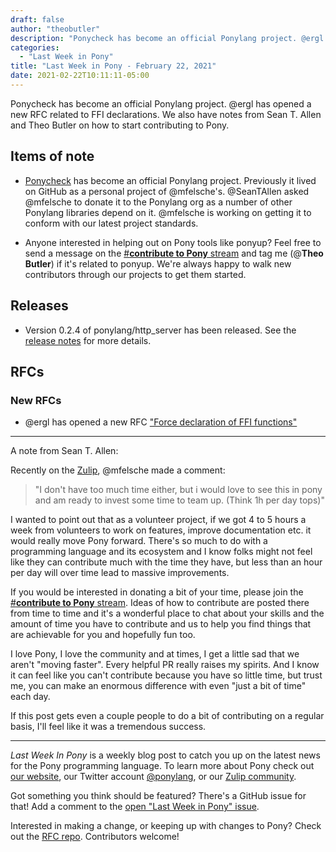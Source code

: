 ```yaml
---
draft: false
author: "theobutler"
description: "Ponycheck has become an official Ponylang project. @ergl has opened a new RFC related to FFI declarations. We also have notes from Sean T. Allen and Theo Butler on how to start contributing to Pony."
categories:
  - "Last Week in Pony"
title: "Last Week in Pony - February 22, 2021"
date: 2021-02-22T10:11:11-05:00
---
```


Ponycheck has become an official Ponylang project. @ergl has opened a new RFC related to FFI declarations. We also have notes from Sean T. Allen and Theo Butler on how to start contributing to Pony.
<!--more-->

## Items of note

- [Ponycheck](https://github.com/ponylang/ponycheck) has become an official Ponylang project. Previously it lived on GitHub as a personal project of @mfelsche's. @SeanTAllen asked @mfelsche to donate it to the Ponylang org as a number of other Ponylang libraries depend on it. @mfelsche is working on getting it to conform with our latest project standards.

- Anyone interested in helping out on Pony tools like ponyup? Feel free to send a message on the [#**contribute to Pony** stream](https://ponylang.zulipchat.com/#narrow/stream/192795-contribute-to.20Pony) and tag me (@**Theo Butler**) if it's related to ponyup. We're always happy to walk new contributors through our projects to get them started.

## Releases

- Version 0.2.4 of ponylang/http_server has been released.
See the [release notes](https://github.com/ponylang/http_server/releases/tag/0.2.4) for more details.

## RFCs

### New RFCs

- @ergl has opened a new RFC ["Force declaration of FFI functions"](https://github.com/ponylang/rfcs/pull/184)

---
A note from Sean T. Allen:

Recently on the [Zulip](https://ponylang.zulipchat.com/), @mfelsche made a comment:

> "I don't have too much time either, but i would love to see this in pony and am ready to invest some time to team up. (Think 1h per day tops)"

I wanted to point out that as a volunteer project, if we got 4 to 5 hours a week from volunteers to work on features, improve documentation etc. it would really move Pony forward. There's so much to do with a programming language and its ecosystem and I know folks might not feel like they can contribute much with the time they have, but less than an hour per day will over time lead to massive improvements.

If you would be interested in donating a bit of your time, please join the [#**contribute to Pony** stream](https://ponylang.zulipchat.com/#narrow/stream/192795-contribute-to.20Pony). Ideas of how to contribute are posted there from time to time and it's a wonderful place to chat about your skills and the amount of time you have to contribute and us to help you find things that are achievable for you and hopefully fun too.

I love Pony, I love the community and at times, I get a little sad that we aren't "moving faster". Every helpful PR really raises my spirits. And I know it can feel like you can't contribute because you have so little time, but trust me, you can make an enormous difference with even "just a bit of time" each day.

If this post gets even a couple people to do a bit of contributing on a regular basis, I'll feel like it was a tremendous success.

---

_Last Week In Pony_ is a weekly blog post to catch you up on the latest news for the Pony programming language. To learn more about Pony check out [our website](https://ponylang.io), our Twitter account [@ponylang](https://twitter.com/ponylang), or our [Zulip community](https://ponylang.zulipchat.com).

Got something you think should be featured? There's a GitHub issue for that! Add a comment to the [open "Last Week in Pony" issue](https://github.com/ponylang/ponylang.github.io/issues?q=is%3Aissue+is%3Aopen+label%3Alast-week-in-pony).

Interested in making a change, or keeping up with changes to Pony? Check out the [RFC repo](https://github.com/ponylang/rfcs). Contributors welcome!
